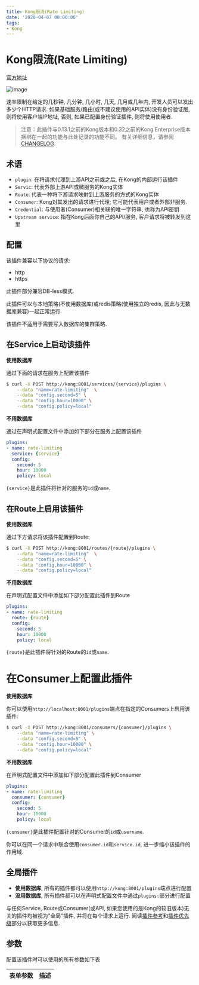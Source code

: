 ```yaml
---
title: Kong限流(Rate Limiting)
date: '2020-04-07 00:00:00'
tags:
- Kong
---
```

# Kong限流(Rate Limiting)

[官方地址](https://docs.konghq.com/hub/kong-inc/rate-limiting/)

![image](https://gitee.com/swang-harbin/pic-bed/raw/master/images/2021/20210609142952.png)

速率限制在给定的几秒钟, 几分钟, 几小时, 几天, 几月或几年内, 开发人员可以发出多少个HTTP请求. 如果基础服务/路由(或不建议使用的API实体)没有身份验证层, 则将使用客户端IP地址, 否则, 如果已配置身份验证插件, 则将使用使用者. 

> 注意：此插件与0.13.1之前的Kong版本和0.32之前的Kong Enterprise版本捆绑在一起的功能与此处记录的功能不同。 有关详细信息，请参阅[CHANGELOG](https://github.com/Kong/kong/blob/master/CHANGELOG.md).

## 术语

- `plugin`: 在将请求代理到上游API之前或之后, 在Kong的内部运行该插件
- `Servic`: 代表外部上游API或微服务的Kong实体
- `Route`: 代表一种将下游请求映射到上游服务的方式的Kong实体
- `Consumer`: Kong对其发出的请求进行代理; 它可能代表用户或者外部非服务.
- `Credential`: 与使用者(Consumer)相关联的唯一字符串, 也称为API密钥
- `Upstream service`: 指在Kong后面你自己的API/服务, 客户请求将被转发到这里

## 配置

该插件兼容以下协议的请求:
- http
- https

此插件部分兼容DB-less模式.

此插件可以与本地策略(不使用数据库)或redis策略(使用独立的redis, 因此与无数据库兼容)一起正常运行.

该插件不适用于需要写入数据库的集群策略.

## 在Service上启动该插件

**使用数据库**

通过下面的请求在服务上配置该插件
```bash
$ curl -X POST http://kong:8001/services/{service}/plugins \
    --data "name=rate-limiting"  \
    --data "config.second=5" \
    --data "config.hour=10000" \
    --data "config.policy=local"
```

**不用数据库**

通过在声明式配置文件中添加如下部分在服务上配置该插件
```yaml
plugins:
- name: rate-limiting
  service: {service}
  config: 
    second: 5
    hour: 10000
    policy: local
```

`{service}`是此插件将针对的服务的`id`或`name`.

## 在Route上启用该插件

**使用数据库**

通过下方请求将该插件配置到Route:
```bash
$ curl -X POST http://kong:8001/routes/{route}/plugins \
    --data "name=rate-limiting"  \
    --data "config.second=5" \
    --data "config.hour=10000" \
    --data "config.policy=local"
```

**不用数据库**

在声明式配置文件中添加如下部分配置此插件到Route
```yaml
plugins:
- name: rate-limiting
  route: {route}
  config: 
    second: 5
    hour: 10000
    policy: local
```

`{route}`是此插件将针对的Route的`id`或`name`.

# 在Consumer上配置此插件

**使用数据库**

你可以使用`http://localhost:8001/plugins`端点在指定的Consumers上启用该插件:

```bash
$ curl -X POST http://kong:8001/consumers/{consumer}/plugins \
    --data "name=rate-limiting" \
    --data "config.second=5" \
    --data "config.hour=10000" \
    --data "config.policy=local"
```

**不用数据库**

在声明式配置文件中添加如下部分配置此插件到Consumer
```yaml
plugins:
- name: rate-limiting
  consumer: {consumer}
  config: 
    second: 5
    hour: 10000
    policy: local
```

`{consumer}`是此插件配置针对的Consumer的`id`或`username`.

你可以在同一个请求中联合使用`consumer.id`和`service.id`, 进一步缩小该插件的作用域.

## 全局插件

- **使用数据库**, 所有的插件都可以使用`http://kong:8001/plugins`端点进行配置
- **没用数据库**, 所有插件都可以在声明式配置文件中通过`plugins:`部分进行配置

与任何Service, Route或Consumer(或API, 如果您使用的是Kong的较旧版本)无关的插件均被视为"全局"插件, 并将在每个请求上运行. 阅读[插件参考](https://docs.konghq.com/latest/admin-api/#add-plugin)和[插件优先级](https://docs.konghq.com/latest/admin-api/#precedence)部分以获取更多信息.

## 参数

配置该插件时可以使用的所有参数如下表

表单参数 | 描述
--- | --- 
